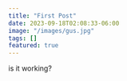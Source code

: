 ```yaml
---
title: "First Post"
date: 2023-09-18T02:08:33-06:00
image: "/images/gus.jpg"
tags: []
featured: true
---
```

is it working?
